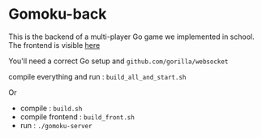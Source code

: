 # Gomoku-back

This is the backend of a multi-player Go game we implemented in school.
The frontend is visible [here](https://github.com/quentin-sommer/gomoku-front)

You'll need a correct Go setup and
`github.com/gorilla/websocket`

compile everything and run : `build_all_and_start.sh`

Or

* compile : `build.sh`
* compile frontend : `build_front.sh`
* run : `./gomoku-server`
